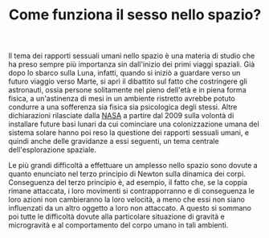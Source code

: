 
<header>

  <h1 id=logo>Come funziona il sesso nello spazio?</h1>
  
</header>

<!-- Sezione paragrafi -->
<p>
Il tema dei rapporti sessuali umani nello spazio è una materia di studio che ha preso sempre più importanza sin dall'inizio dei primi viaggi spaziali. Già dopo lo sbarco sulla Luna, infatti, quando si iniziò a guardare verso un futuro viaggio verso Marte, si aprì il dibattito sul fatto che costringere gli astronauti, ossia persone solitamente nel pieno dell'età e in piena forma fisica, a un'astinenza di mesi in un ambiente ristretto avrebbe potuto condurre a una sofferenza sia fisica sia psicologica degli stessi. Altre dichiarazioni rilasciate dalla <a href=https://it.m.wikipedia.org/wiki/NASA>NASA</a> a partire dal 2009 sulla volontà di installare future basi lunari da cui cominciare una colonizzazione umana del sistema solare hanno poi reso la questione dei rapporti sessuali umani, e quindi anche delle gravidanze a essi seguenti, un tema centrale dell'esplorazione spaziale.

Le più grandi difficoltà a effettuare un amplesso nello spazio sono dovute a quanto enunciato nel terzo principio di Newton sulla dinamica dei corpi. Conseguenza del terzo principio è, ad esempio, il fatto che, se la coppia rimane attaccata, i loro movimenti si contrapporranno e di conseguenza le loro azioni non cambieranno la loro velocità, a meno che essi non siano influenzati da un altro oggetto a loro non attaccato. A questo si sommano poi tutte le difficoltà dovute alla particolare situazione di gravità e microgravità e al comportamento del corpo umano in tali ambienti.
</p>
<!-- Fine sezione paragrafi -->



